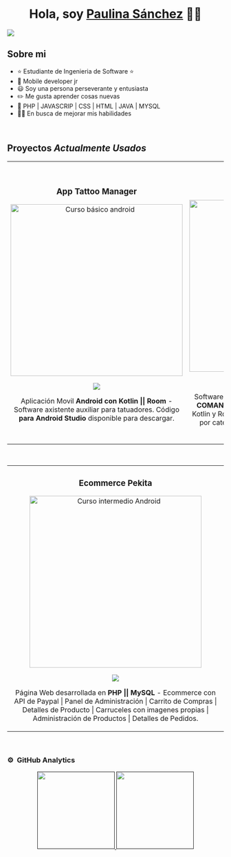<div align="center">
<h1 align="center">Hola, soy <a href="www.linkedin.com/in/paulina-victoria-sànchez-hau-43607228b">Paulina Sánchez</a> 💙👋</h1>
</div>
<img src="https://media.licdn.com/dms/image/D4E16AQGLQNWAXVwdEA/profile-displaybackgroundimage-shrink_350_1400/0/1696373983036?e=1701907200&v=beta&t=BSbYaHbck7lm86XVT5QV680obG3Vf8kQKkLQ23CMigk">

## Sobre mi

- ⭐ Estudiante de Ingenieria de Software ⭐ 
- 📲 Mobile developer jr
- 😃 Soy una persona perseverante y entusiasta
- ✏️ Me gusta aprender cosas nuevas
- 📗 PHP | JAVASCRIP | CSS | HTML | JAVA | MYSQL
- 🧑‍🏫 En busca de mejorar mis habilidades
<br>

## Proyectos *Actualmente Usados*
<table>
<tr>
<td width="50%">
<h3 align="center">App Tattoo Manager</h3>
<div align="center">
<a target="_blank"><img src="https://blogger.googleusercontent.com/img/b/R29vZ2xl/AVvXsEig2J-1BzkKMvMlycwmAKnS9JINuT1R1rOOebrwtd7UheZHVB4_YdW1nKrUhn63QNnvr_HTeE4DOn4019fGjac4fYQFiTvUmaGu60GH41K_81FK8Gm-IHZtMo21V5rCcfItweS80LcrXdoR9e8_fj_Cw5bl8zafxsDm-guchlgXP5cJsMF1GtfbGICpPSk/s320/tm.jpg" width="400" alt="Curso básico android"></a>
<p>
<a href="https://github.com/PaulinaSanchez00/master-tattoo" target="_blank">
<img src="https://img.shields.io/badge/CÓDIGO-ff9?style=for-the-badge&logo=github&logoColor=black">
</a>
</p>
<p>Aplicación Movil <strong>Android con Kotlin || Room </strong> - Software axistente auxiliar para tatuadores. Código <strong>para Android Studio</strong> disponible para descargar.</p>
</div>
                                                                                      
</td>

<td width="50%">
               <br>
<h3 align="center">App Casa Italia</h3>
<div align="center">                                       
<a target="_blank"><img src="https://blogger.googleusercontent.com/img/b/R29vZ2xl/AVvXsEgBQZPxAkZJCdpiW7sqeaJZEM_IG9JjvGFi0IVliO9fnXf2C0GZu4YBzYWYQXIpUV0_KVxIVvv4PKPG-JuHv4pn1eYiYxEc88pH5mcGKVsQ7D34UuBh2LPV3uF4p2HSwGz2MEX-Z9i_NYD-M8CGKPEKeEbNPPH_I-rc6UDQCAqin-ulRk5U-mhb6NPzMFo/s320/ci.jpg" width="400" alt="Curso arquitectura MVVM"></a>
<br>
<p>
<a href="https://github.com/PaulinaSanchez00/casa-italia" target="_blank">
<img src="https://img.shields.io/badge/C%C3%93DIGO-80ffaa?style=for-the-badge&logo=github&logoColor=black">
</a>
</p>
</p>Software optimizador en el proceso de realizar las <strong>COMANDAS</strong> desarrollado en Android Studio con Kotlin y Room. Imprime comanda | Muestra el menu por categorias | Comandas editables | Muestra cuenta total .</p>
</div>                                                             
</table>                                                                                 
</div>
<br>

<table>
<tr>
<td width="100%">
<h3 align="center">Ecommerce Pekita</h3>
<div align="center">
<a target="_blank"><img src="https://blogger.googleusercontent.com/img/b/R29vZ2xl/AVvXsEjp3Owl6UljfdG0E3-MnbQHV7TKLeZO1ydOMV2k0u0R2udQf54Ks1oD0Tp_DiAdACu5sL_gtLX7L3die2PaW6158Rn1i96-cZ7LuDuEKbzVUteSAPIfNGfbstyqyUOSgCGp_6ICGgwQ_pB46BQ0e6S18PpKCTB6XSnr3GfzOIegqKpHcMKAl6mnD-IQTnw/s320/pk.jpg" width="400" alt="Curso intermedio Android"></a>
<p>
<a href="https://github.com/PaulinaSanchez00/pekita-ecommerce" target="_blank">
<img src="https://img.shields.io/badge/CÓDIGO-ff9?style=for-the-badge&logo=github&logoColor=black">
</a>
</p>
<p>Página Web desarrollada en <strong>PHP || MySQL</strong> - Ecommerce con API de Paypal | Panel de Administración | Carrito de Compras | Detalles de Producto | Carruceles con imagenes propias | Administración de Productos | Detalles de Pedidos.</p>
</div>
                                                                                      
</td>                                                    
</table>                                                                                 
</div>
<br>

### ⚙️ &nbsp;GitHub Analytics

<p align="center">
<a href="">
  <img height="180em" src=""/>
  <img height="180em" src=""/>
</a>
</p>
